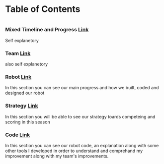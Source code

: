 # Table of Contents 
#
#
### Mixed Timeline and Progress [Link](vex.larsv.tech)
Self explanetory

### Team  [Link](/team)
also self explanetory

### Robot  [Link](/rbt)
In this section you can see our main progress and how we built, coded and designed our robot

### Strategy  [Link](/strategy)
In this section you will be able to see our strategy toards competeing and scoring in this season

### Code  [Link](/code)
In this section you can see our robot code, an explanation along with some other tools I developed in order to understand and comprehand my improvement along with my team's improvements.
